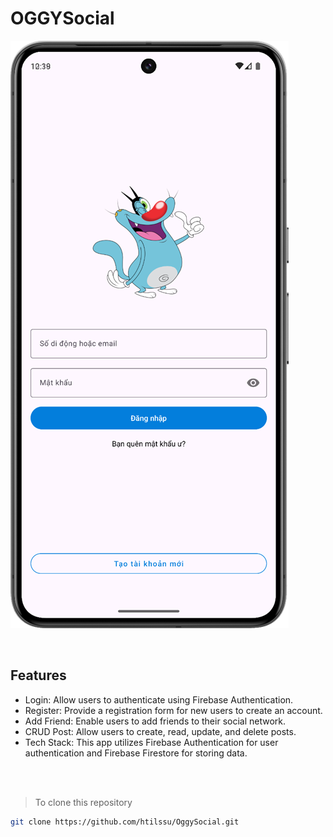 # OGGYSocial

![oggysocial](./image/image.png)

<br>

## Features

- Login: Allow users to authenticate using Firebase Authentication.
- Register: Provide a registration form for new users to create an account.
- Add Friend: Enable users to add friends to their social network.
- CRUD Post: Allow users to create, read, update, and delete posts.
- Tech Stack: This app utilizes Firebase Authentication for user authentication and Firebase
  Firestore for storing data.

<br>
<br>

> To clone this repository

```sh
git clone https://github.com/htilssu/OggySocial.git
```